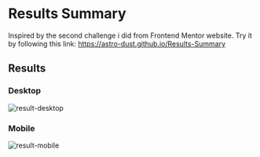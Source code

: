 # Results Summary

Inspired by the second challenge i did from Frontend Mentor website. Try it by following this link: https://astro-dust.github.io/Results-Summary

## Results

### Desktop

![result-desktop](https://github.com/Astro-Dust/Results-Summary/assets/141498596/61341c70-0b91-41dc-b759-35cff8ff54e7)


### Mobile

![result-mobile](https://github.com/Astro-Dust/Results-Summary/assets/141498596/155e14f7-d947-42ea-986e-1bc27569afa2)
